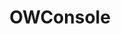 ---
title: OWConsole
crosslinks:
- Overwatch
- OverwatchUniversity
- livven
- anti_gif_bot
- Competitiveoverwatch
- youtubot
- u_imguralbumbot
- OverwatchLFT
- luciomains
- PS4
- OverwatchCirclejerk
- xboxone
- tmsbmeta
- WidowmakerMains
- Twitch
- wholesomeoverwatch
- AMAAggregator
- OWRecruit
- LucioRollouts
- competitiveoverwatch
---